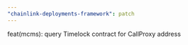 ```yaml
---
"chainlink-deployments-framework": patch
---
```


feat(mcms): query Timelock contract for CallProxy address
